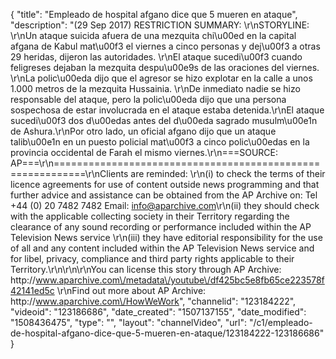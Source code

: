 {
    "title": "Empleado de hospital afgano dice que 5 mueren en ataque",
    "description": "(29 Sep 2017) RESTRICTION SUMMARY: \r\nSTORYLINE: \r\nUn ataque suicida afuera de una mezquita chi\u00ed en la capital afgana de Kabul mat\u00f3 el viernes a cinco personas y dej\u00f3 a otras 29 heridas, dijeron las autoridades. \r\nEl ataque sucedi\u00f3 cuando feligreses dejaban la mezquita despu\u00e9s de las oraciones del viernes. \r\nLa polic\u00eda dijo que el agresor se hizo explotar en la calle a unos 1.000 metros de la mezquita Hussainia. \r\nDe inmediato nadie se hizo responsable del ataque, pero la polic\u00eda dijo que una persona sospechosa de estar involucrada en el ataque estaba detenida.\r\nEl ataque sucedi\u00f3 dos d\u00edas antes del d\u00eda sagrado musulm\u00e1n de Ashura.\r\nPor otro lado, un oficial afgano dijo que un ataque talib\u00e1n en un puesto policial mat\u00f3 a cinco polic\u00edas en la provincia occidental de Farah el mismo viernes.\r\n===SOURCE: AP===\r\n===========================================================\r\nClients are reminded: \r\n(i) to check the terms of their licence agreements for use of content outside news programming and that further advice and assistance can be obtained from the AP Archive on: Tel +44 (0) 20 7482 7482 Email: info@aparchive.com\r\n(ii) they should check with the applicable collecting society in their Territory regarding the clearance of any sound recording or performance included within the AP Television News service \r\n(iii) they have editorial responsibility for the use of all and any content included within the AP Television News service and for libel, privacy, compliance and third party rights applicable to their Territory.\r\n\r\n\r\nYou can license this story through AP Archive: http:\/\/www.aparchive.com\/metadata\/youtube\/df425bc5e8fb65ce223578f42141ed5c \r\nFind out more about AP Archive: http:\/\/www.aparchive.com\/HowWeWork",
    "channelid": "123184222",
    "videoid": "123186686",
    "date_created": "1507137155",
    "date_modified": "1508436475",
    "type": "",
    "layout": "channelVideo",
    "url": "\/c1\/empleado-de-hospital-afgano-dice-que-5-mueren-en-ataque\/123184222-123186686"
}